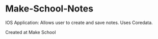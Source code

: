 # Make-School-Notes

IOS Application: Allows user to create and save notes. Uses Coredata.

Created at Make School
